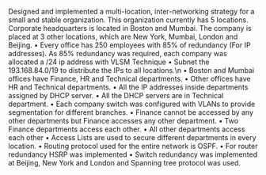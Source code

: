 Designed and implemented a multi-location, inter-networking strategy for a small and stable organization. This
organization currently has 5 locations. Corporate headquarters is located in Boston and Mumbai. The
company is placed at 3 other locations, which are New York, Mumbai, London and Beijing.
• Every office has 250 employees with 85% of redundancy (For IP addresses). As 85% redundancy was required, each company was allocated a /24 ip address with VLSM Technique
• Subnet the 193.168.84.0/19 to distribute the IPs to all locations.\n
• Boston and Mumbai offices have Finance, HR and Technical departments.
• Other offices have HR and Technical departments.
• All the IP addresses inside departments assigned by DHCP server.
• All the DHCP servers are in Technical department.
• Each company switch was configured with VLANs to provide segmentation for different branches.
• Finance cannot be accessed by any other departments but Finance accesses any other
department.
• Two Finance departments access each other.
• All other departments access each other
• Access Lists are used to secure different departments in every location.
• Routing protocol used for the entire network is OSPF.
• For router redundancy HSRP was implemented
• Switch redundancy was implemented at Beijing, New York and London and Spanning tree protocol was used.
